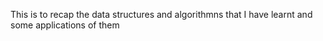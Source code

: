 This is to recap the data structures and algorithmns that I have learnt and some applications of them